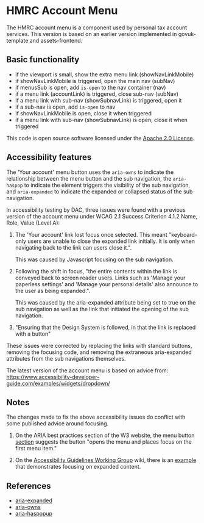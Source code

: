 # HMRC Account Menu

The HMRC account menu is a component used by personal tax account services. This
version is based on an earlier version implemented in govuk-template and assets-frontend.

## Basic functionality

- if the viewport is small, show the extra menu link (showNavLinkMobile)
- if showNavLinkMobile is triggered, open the main nav (subNav)
- if menusSub is open, add `is-open` to the nav container (nav)
- if a menu link (accountLink) is triggered, close sub-nav (subNav)
- if a menu link with sub-nav (showSubnavLink) is triggered, open it
- if a sub-nav is open, add `is-open` to nav
- if showNavLinkMobile is open, close it when triggered
- if a menu link with sub-nav (showSubnavLink) is open, close it when triggered

This code is open source software licensed under the [Apache 2.0 License]("http://www.apache.org/licenses/LICENSE-2.0.html").

## Accessibility features

The 'Your account' menu button uses the `aria-owns` to indicate the relationship between the 
menu button and the sub navigation, the `aria-haspop` to indicate the element triggers the visibility
of the sub navigation, and `aria-expanded` to indicate the expanded or collapsed status of the sub
navigation.

In accessibility testing by DAC, three issues were found with a previous version of the account menu
under WCAG 2.1 Success Criterion 4.1.2 Name, Role, Value (Level A):

1. The 'Your account' link lost focus once selected. This meant "keyboard-only 
   users are unable to close the expanded link initially. It is only when 
   navigating back to the link can users close it.".

   This was caused by Javascript focusing on the sub navigation.
   
1. Following the shift in focus, "the entire contents within the link is 
   conveyed back to screen reader users. Links such as 'Manage your paperless settings'
   and 'Manage your personal details' also announce to the user as being expanded.".

   This was caused by the aria-expanded attribute being
   set to true on the sub navigation as well as the link that initiated the
   opening of the sub navigation.
   
1. "Ensuring that the Design System is followed, in that the link is replaced with a button"

These issues were corrected by replacing the links with standard buttons, removing the focusing code,
and removing the extraneous aria-expanded attributes from the sub navigations themselves.

The latest version of the account menu is based on advice from:
https://www.accessibility-developer-guide.com/examples/widgets/dropdown/

## Notes

The changes made to fix the above accessibility issues do conflict with some published advice
around focusing.

1. On the ARIA best practices section of the W3 website, the menu button [section](https://www.w3.org/TR/wai-aria-practices/#menubutton)
   suggests the button "opens the menu and places focus on the first menu item."

1. On the [Accessibility Guidelines Working Group](https://www.w3.org/WAI/GL/wiki/Main_Page) wiki, 
   there is an [example](https://www.w3.org/WAI/GL/wiki/Using_the_WAI-ARIA_aria-expanded_state_to_mark_expandable_and_collapsible_regions)
   that demonstrates focusing on expanded content.

## References

* [aria-expanded](https://www.w3.org/TR/wai-aria-1.1/#aria-expanded)
* [aria-owns](https://www.w3.org/TR/wai-aria-1.1/#aria-owns)
* [aria-haspopup](https://www.w3.org/TR/wai-aria-1.1/#aria-haspopup)
